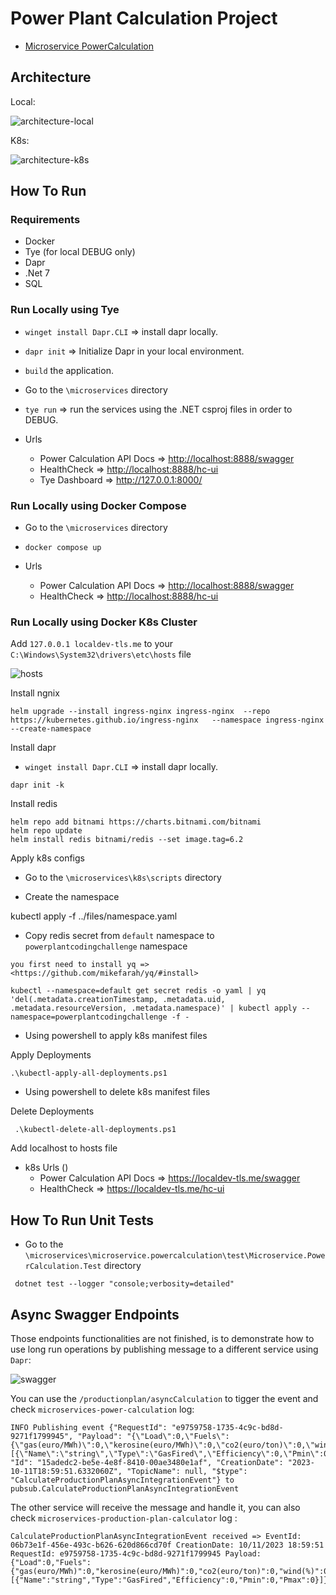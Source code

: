 # Power Plant Calculation Project

* [Microservice PowerCalculation](/powerplant-coding-challenge/code/microservices/microservice.powercalculation/README.md)

## Architecture

Local:

![architecture-local](/powerplant-coding-challenge/code/docs/arch-local.png)

K8s:

![architecture-k8s](/powerplant-coding-challenge/code/docs/arch-k8s.png)

## How To Run

### Requirements

* Docker
* Tye (for local DEBUG only)
* Dapr
* .Net 7
* SQL

### Run Locally using Tye

* `winget install Dapr.CLI` => install dapr locally.
* `dapr init` => Initialize Dapr in your local environment.
* `build` the application.
* Go to the `\microservices` directory
* `tye run` => run the services using the .NET csproj files in order to DEBUG.

* Urls
  * Power Calculation API Docs => <http://localhost:8888/swagger>
  * HealthCheck => <http://localhost:8888/hc-ui>
  * Tye Dashboard => <http://127.0.0.1:8000/>

### Run Locally using Docker Compose

* Go to the `\microservices` directory
* `docker compose up`

* Urls
  * Power Calculation API Docs => <http://localhost:8888/swagger>
  * HealthCheck => <http://localhost:8888/hc-ui>

### Run Locally using Docker K8s Cluster

Add `127.0.0.1 localdev-tls.me` to your `C:\Windows\System32\drivers\etc\hosts` file

![hosts](/powerplant-coding-challenge/code/docs/hosts.png)

Install ngnix

```console
helm upgrade --install ingress-nginx ingress-nginx  --repo https://kubernetes.github.io/ingress-nginx   --namespace ingress-nginx --create-namespace
```

Install dapr

* `winget install Dapr.CLI` => install dapr locally.

```console
dapr init -k
```

Install redis

```console
helm repo add bitnami https://charts.bitnami.com/bitnami
helm repo update
helm install redis bitnami/redis --set image.tag=6.2
```

Apply k8s configs

* Go to the `\microservices\k8s\scripts` directory

* Create the namespace

kubectl apply -f ../files/namespace.yaml

* Copy redis secret from `default` namespace to `powerplantcodingchallenge` namespace
  
`you first need to install yq => <https://github.com/mikefarah/yq/#install>`

```console
kubectl --namespace=default get secret redis -o yaml | yq 'del(.metadata.creationTimestamp, .metadata.uid, .metadata.resourceVersion, .metadata.namespace)' | kubectl apply --namespace=powerplantcodingchallenge -f -
```

* Using powershell to apply k8s manifest files

Apply Deployments

```console
.\kubectl-apply-all-deployments.ps1     
```

* Using powershell to delete k8s manifest files

Delete Deployments

```console
 .\kubectl-delete-all-deployments.ps1    
```

Add localhost to hosts file

* k8s Urls ()
  * Power Calculation API Docs => <https://localdev-tls.me/swagger>
  * HealthCheck => <https://localdev-tls.me/hc-ui>

## How To Run Unit Tests

* Go to the `\microservices\microservice.powercalculation\test\Microservice.PowerCalculation.Test` directory

```console
 dotnet test --logger "console;verbosity=detailed" 
```

## Async Swagger Endpoints

Those endpoints functionalities are not finished, is to demonstrate how to use long run operations by publishing message to a different service using `Dapr`:

![swagger](/powerplant-coding-challenge/code/docs/swagger.png)

You can use the `/productionplan/asyncCalculation` to tigger the event and check `microservices-power-calculation` log:

```console
INFO Publishing event {"RequestId": "e9759758-1735-4c9c-bd8d-9271f1799945", "Payload": "{\"Load\":0,\"Fuels\":{\"gas(euro/MWh)\":0,\"kerosine(euro/MWh)\":0,\"co2(euro/ton)\":0,\"wind(%)\":0},\"PowerPlants\":[{\"Name\":\"string\",\"Type\":\"GasFired\",\"Efficiency\":0,\"Pmin\":0,\"Pmax\":0}]}", "Id": "15adedc2-be5e-4e8f-8410-00ae3480e1af", "CreationDate": "2023-10-11T18:59:51.6332060Z", "TopicName": null, "$type": "CalculateProductionPlanAsyncIntegrationEvent"} to pubsub.CalculateProductionPlanAsyncIntegrationEvent
```

The other service will receive the message and handle it, you can also check `microservices-production-plan-calculator` log :

```console
CalculateProductionPlanAsyncIntegrationEvent received => EventId: 06b73e1f-456e-493c-b626-620d866cd70f CreationDate: 10/11/2023 18:59:51 RequestId: e9759758-1735-4c9c-bd8d-9271f1799945 Payload: {"Load":0,"Fuels":{"gas(euro/MWh)":0,"kerosine(euro/MWh)":0,"co2(euro/ton)":0,"wind(%)":0},"PowerPlants":[{"Name":"string","Type":"GasFired","Efficiency":0,"Pmin":0,"Pmax":0}]}
```
